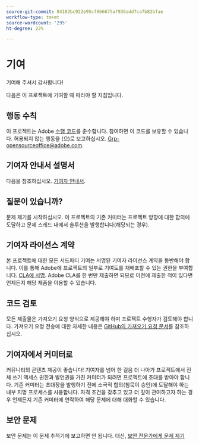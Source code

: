 ```yaml
---
source-git-commit: 84182bc922e95cf066675af936add7ca7b82bfae
workflow-type: tm+mt
source-wordcount: '295'
ht-degree: 22%

---
```

# 기여

기여해 주셔서 감사합니다!

다음은 이 프로젝트에 기여할 때 따라야 할 지침입니다.

## 행동 수칙

이 프로젝트는 Adobe [수행 코드](../code-of-conduct.md)를 준수합니다. 참여하면 이 코드를 보유할 수 있습니다. 허용되지 않는 행동을 (으)로 보고하십시오.
[Grp-opensourceoffice@adobe.com](../mailto:Grp-opensourceoffice@adobe.com).

## 기여자 안내서 설명서

다음을 참조하십시오. [기여자 안내서](https://experienceleague.adobe.com/docs/contributor/contributor-guide/introduction.html?lang=ko).

## 질문이 있습니까?

문제 제기를 시작하십시오. 이 프로젝트의 기존 커미터는 프로젝트 방향에 대한 합의에 도달하고 문제 스레드 내에서 솔루션을 발행합니다(해당되는 경우).

## 기여자 라이선스 계약

본 프로젝트에 대한 모든 서드파티 기여는 서명된 기여자 라이선스 계약을 동반해야 합니다. 이를 통해 Adobe에 프로젝트의 일부로 기여도를 재배포할 수 있는 권한을 부여합니다. [CLA에 서명](http://opensource.adobe.com/cla.html). Adobe CLA를 한 번만 제출하면 되므로 이전에 제출한 적이 있다면 언제든지 해당 제품을 이용할 수 있습니다.

## 코드 검토

모든 제출물은 가져오기 요청 양식으로 제공해야 하며 프로젝트 수행자가 검토해야 합니다. 가져오기 요청 전송에 대한 자세한 내용은 [GitHub의 가져오기 요청 문서](https://help.github.com/articles/about-pull-requests/)를 참조하십시오.

<!--
Lastly, please follow the [pull request template](../PULL_REQUEST_TEMPLATE.md) when
submitting a pull request!
-->

## 기여자에서 커미터로

커뮤니티의 콘텐츠 제공이 좋습니다! 기여자를 넘어 한 걸음 더 나아가 프로젝트에서 전체 쓰기 액세스 권한과 발언권을 가진 커미터가 되려면 프로젝트에 초대를 받아야 합니다. 기존 커미터는 초대장을 발행하기 전에 소극적 합의(침묵이 승인)에 도달해야 하는 내부 지명 프로세스를 사용합니다. 자격 조건을 갖추고 있고 더 깊이 관여하고자 하는 경우 언제든지 기존 커미터에 연락하여 해당 문제에 대해 대화할 수 있습니다.

## 보안 문제

보안 문제는 이 문제 추적기에 보고하면 안 됩니다. 대신, [보안 전문가에게 문제 제기](https://helpx.adobe.com/kr/security/alertus.html)
